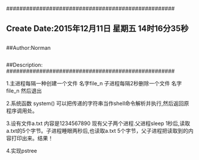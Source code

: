 ###################################################
## Create Date:2015年12月11日 星期五 14时16分35秒
##
##Author:Norman
##
##Description: 
###################################################

1.主进程每隔一种创建一个文件 名字file_n
  子进程每隔2秒删除一个文件  名字file_n 然后退出

2.系统函数 system() 可以把传递的字符串当作shell命令解析并执行,然后返回原程序调用处。

3.设有文件a.txt 内容是1234567890 现有父子两个进程.父进程sleep 1秒后,读取a.txt的5个字节。子进程睡眼两秒后,也读取a.txt 5个字节，父子进程把读取到的内容打印出来。结果！

4.实现pstree
  
